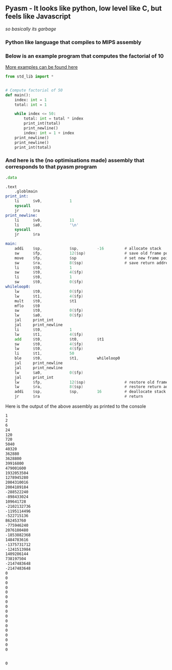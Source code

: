 ## Pyasm - It looks like python, low level like C, but feels like Javascript
_so basically its garbage_

### Python like language that compiles to MIPS assembly

### Below is an example program that computes the factorial of 10
[More examples can be found here](https://github.com/Battlekeeper/pyasm/tree/main/examples)

```py
from std_lib import *


# Compute factorial of 50
def main():
    index: int = 1
    total: int = 1

    while index <= 50:
        total: int = total * index
        print_int(total)
        print_newline()
        index: int = 1 + index
    print_newline()
    print_newline()
    print_int(total)
```

### And here is the (no optimisations made) assembly that corresponds to that pyasm program
```asm
.data

.text
    .globlmain
print_int:
    li      $v0,            1
    syscall 
    jr      $ra
print_newline:
    li      $v0,            11
    li      $a0,            '\n'
    syscall 
    jr      $ra

main:
    addi    $sp,            $sp,        -16         # allocate stack
    sw      $fp,            12($sp)                 # save old frame pointer
    move    $fp,            $sp                     # set new frame pointer
    sw      $ra,            8($sp)                  # save return address
    li      $t0,            1
    sw      $t0,            4($fp)
    li      $t0,            1
    sw      $t0,            0($fp)
whileloop0:
    lw      $t0,            0($fp)
    lw      $t1,            4($fp)
    mult    $t0,            $t1
    mflo    $t0
    sw      $t0,            0($fp)
    lw      $a0,            0($fp)
    jal     print_int
    jal     print_newline
    li      $t0,            1
    lw      $t1,            4($fp)
    add     $t0,            $t0,        $t1
    sw      $t0,            4($fp)
    lw      $t0,            4($fp)
    li      $t1,            50
    ble     $t0,            $t1,        whileloop0
    jal     print_newline
    jal     print_newline
    lw      $a0,            0($fp)
    jal     print_int
    lw      $fp,            12($sp)                 # restore old frame pointer
    lw      $ra,            8($sp)                  # restore return address
    addi    $sp,            $sp,        16          # deallocate stack
    jr      $ra                                     # return
```
Here is the output of the above assembly as printed to the console

```txt
1
2
6
24
120
720
5040
40320
362880
3628800
39916800
479001600
1932053504
1278945280
2004310016
2004189184
-288522240
-898433024
109641728
-2102132736
-1195114496
-522715136
862453760
-775946240
2076180480
-1853882368
1484783616
-1375731712
-1241513984
1409286144
738197504
-2147483648
-2147483648
0
0
0
0
0
0
0
0
0
0
0
0
0
0
0
0
0


0
```

